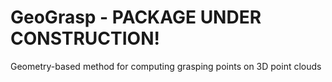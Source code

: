 # GeoGrasp - PACKAGE UNDER CONSTRUCTION!
Geometry-based method for computing grasping points on 3D point clouds
